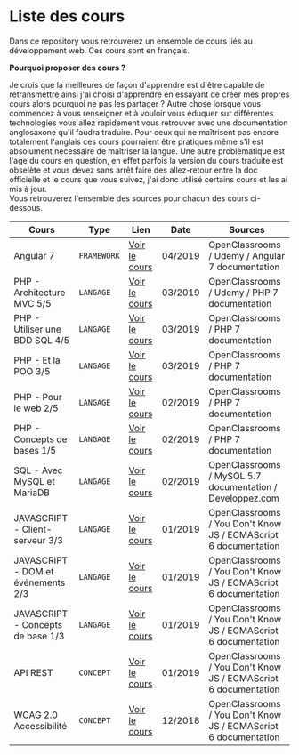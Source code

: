 # Liste des cours

Dans ce repository vous retrouverez un ensemble de cours liés au développement web. Ces cours sont en français.<br>

**Pourquoi proposer des cours ?**<br>

Je crois que la meilleures de façon d'apprendre est d'être capable de retransmettre ainsi j'ai choisi d'apprendre en essayant de créer mes propres cours alors pourquoi ne pas les partager ?
Autre chose lorsque vous commencez à vous renseigner et à vouloir vous éduquer sur différentes technologies vous allez rapidement vous retrouver avec une documentation anglosaxone qu'il faudra traduire. Pour ceux qui ne maîtrisent pas encore totalement l'anglais ces cours pourraient être pratiques même s'il est absolument necessaire de maîtriser la langue. Une autre problèmatique est l'age du cours en question, en effet parfois la version du cours traduite est obselète et vous devez sans arrêt faire des allez-retour entre la doc officielle et le cours que vous suivez, j'ai donc utilisé certains cours et les ai mis à jour. <br>
Vous retrouverez l'ensemble des sources pour chacun des cours ci-dessous.


Cours								|	Type			| Lien								|		Date		|		Sources		|
-----------------------------------	|	--------------	| -----------------------------------	| 		-----		|		-------		|
Angular 7							|	`FRAMEWORK`		|[Voir le cours](https://github.com/PaulWeinsberg/my-courses/tree/master/Angular%207)	|	04/2019	|	OpenClassrooms / Udemy / Angular 7 documentation	|
PHP - Architecture MVC 5/5		|	`LANGAGE`			|[Voir le cours](https://www.evernote.com/shard/s317/sh/f6781819-f735-4fcc-bd4a-3fc5b7a22ee3/a26604ad5821a5e01cab0080a6637019)	|	03/2019	|	OpenClassrooms / Udemy / PHP 7 documentation	|
PHP - Utiliser une BDD SQL 4/5	|	`LANGAGE`			|[Voir le cours](https://www.evernote.com/shard/s317/sh/b7c838c5-ab78-4ec5-ac1f-a3f1acf6f092/50cb46b93f7192c40fa52d67d89d7e6f)	|	03/2019	|	OpenClassrooms / PHP 7 documentation	|
PHP - Et la POO 3/5				|	`LANGAGE`			|[Voir le cours](https://www.evernote.com/shard/s317/sh/b51fa96f-5928-46c0-aee9-78f07977e3a6/2707aa480316af4089bed4a73a33d73e)	|	03/2019	|	OpenClassrooms / PHP 7 documentation	|
PHP - Pour le web 2/5			|	`LANGAGE`			|[Voir le cours](https://www.evernote.com/shard/s317/sh/461d42eb-f0ec-4c24-bd11-109d246d6ba3/b7e73bee99f9c9826da62f9c90e21bf9)	|	02/2019	|	OpenClassrooms / PHP 7 documentation	|
PHP - Concepts de bases 1/5		|	`LANGAGE`			|[Voir le cours](https://www.evernote.com/shard/s317/sh/cb847c2c-f991-4ffe-a5d1-03e1a185c3c5/bcc3df187abd6cc7db118b434cac76ae)	|	02/2019	|	OpenClassrooms / PHP 7 documentation	|
SQL - Avec MySQL et MariaDB		|	`LANGAGE`			|[Voir le cours](https://www.evernote.com/shard/s317/sh/831188bc-947f-43d8-9c2f-18f2555ae4b2/892c148dad99f25e07225901303f3700)	|	02/2019	|	OpenClassrooms / MySQL 5.7 documentation / Developpez.com	|
JAVASCRIPT - Client-serveur 3/3	|	`LANGAGE`			|[Voir le cours](https://www.evernote.com/shard/s317/sh/ed69da8d-04af-49e2-9562-98f2795c5935/03df4388149c5ba60b0bb997fcb7566a)	|	01/2019	|	OpenClassrooms / You Don't Know JS / ECMAScript 6 documentation	|
JAVASCRIPT - DOM et événements 2/3	|	`LANGAGE`	|	[Voir le cours](https://www.evernote.com/shard/s317/sh/69b846a4-0ec0-4e02-b116-ec8a0ec21c53/d8cc55be1a0d11fca10cf45173432aa3)	|	01/2019	|	OpenClassrooms / You Don't Know JS / ECMAScript 6 documentation	|
JAVASCRIPT - Concepts de base 1/3	|	`LANGAGE`	|	[Voir le cours](https://www.evernote.com/shard/s317/sh/0eea2d67-d13d-4e92-9d84-89d32ae35a61/d61f63860505ffc06196082faf3ece8d)	|	01/2019	|	OpenClassrooms / You Don't Know JS / ECMAScript 6 documentation	|
API REST				|	`CONCEPT`			|[Voir le cours](https://www.evernote.com/shard/s317/sh/05ebfe16-fd79-4883-a725-57974729a1cc/f7020562bf1ed6b5bb715cafe0686b49)	|	01/2019	|	OpenClassrooms / You Don't Know JS / ECMAScript 6 documentation	|
WCAG 2.0 Accessibilité	|	`CONCEPT`			|[Voir le cours](https://www.evernote.com/shard/s317/sh/f1b766a7-b5b9-4aba-bc65-2d6e210f6c6b/8799ab55e99650d7dd08615c7cea161f)	|	12/2018	|	OpenClassrooms / You Don't Know JS / ECMAScript 6 documentation	|
